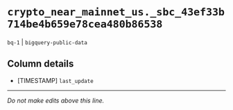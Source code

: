 # `crypto_near_mainnet_us._sbc_43ef33b714be4b659e78cea480b86538`
`bq-1` | `bigquery-public-data`

## Column details
* [TIMESTAMP] `last_update`

-------------------------------------------------------------------------------
*Do not make edits above this line.*

